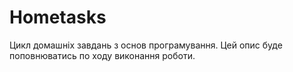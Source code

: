 # Hometasks
Цикл домашніх завдань з основ програмування.
Цей опис буде поповнюватись по ходу виконання роботи.
